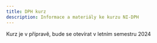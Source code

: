 ```yaml
---
title: DPH kurz
description: Informace a materiály ke kurzu NI-DPH
---
```


Kurz je v přípravě, bude se otevírat v letním semestru 2024

